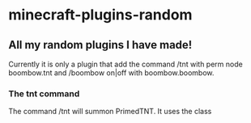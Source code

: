 # minecraft-plugins-random
<html>
<body>
<h2>All my random plugins I have made!</h1>
<div><p>Currently it is only a plugin that add the command /tnt with perm node boombow.tnt and /boombow on|off with boombow.boombow. </p></div>
</body>

<div><h3 style: "color=blue">The tnt command</h3><p>The command /tnt will summon PrimedTNT. It uses the class 

</html>
